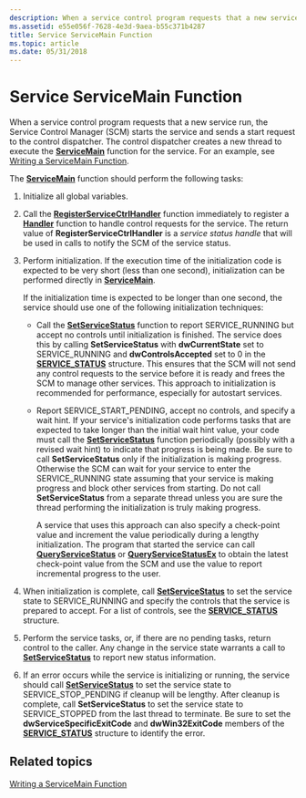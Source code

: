 ```yaml
---
description: When a service control program requests that a new service run, the Service Control Manager (SCM) starts the service and sends a start request to the control dispatcher.
ms.assetid: e55e056f-7628-4e3d-9aea-b55c371b4287
title: Service ServiceMain Function
ms.topic: article
ms.date: 05/31/2018
---
```


# Service ServiceMain Function

When a service control program requests that a new service run, the Service Control Manager (SCM) starts the service and sends a start request to the control dispatcher. The control dispatcher creates a new thread to execute the [**ServiceMain**](/windows/win32/api/winsvc/nc-winsvc-lpservice_main_functiona) function for the service. For an example, see [Writing a ServiceMain Function](writing-a-servicemain-function.md).

The [**ServiceMain**](/windows/win32/api/winsvc/nc-winsvc-lpservice_main_functiona) function should perform the following tasks:

1.  Initialize all global variables.
2.  Call the [**RegisterServiceCtrlHandler**](/windows/desktop/api/Winsvc/nf-winsvc-registerservicectrlhandlera) function immediately to register a [**Handler**](/windows/desktop/api/Winsvc/nc-winsvc-lphandler_function) function to handle control requests for the service. The return value of **RegisterServiceCtrlHandler** is a *service status handle* that will be used in calls to notify the SCM of the service status.
3.  Perform initialization. If the execution time of the initialization code is expected to be very short (less than one second), initialization can be performed directly in [**ServiceMain**](/windows/win32/api/winsvc/nc-winsvc-lpservice_main_functiona).

    If the initialization time is expected to be longer than one second, the service should use one of the following initialization techniques:

    -   Call the [**SetServiceStatus**](/windows/desktop/api/Winsvc/nf-winsvc-setservicestatus) function to report SERVICE\_RUNNING but accept no controls until initialization is finished. The service does this by calling **SetServiceStatus** with **dwCurrentState** set to SERVICE\_RUNNING and **dwControlsAccepted** set to 0 in the [**SERVICE\_STATUS**](/windows/desktop/api/Winsvc/ns-winsvc-service_status) structure. This ensures that the SCM will not send any control requests to the service before it is ready and frees the SCM to manage other services. This approach to initialization is recommended for performance, especially for autostart services.
    -   Report SERVICE\_START\_PENDING, accept no controls, and specify a wait hint. If your service's initialization code performs tasks that are expected to take longer than the initial wait hint value, your code must call the [**SetServiceStatus**](/windows/desktop/api/Winsvc/nf-winsvc-setservicestatus) function periodically (possibly with a revised wait hint) to indicate that progress is being made. Be sure to call **SetServiceStatus** only if the initialization is making progress. Otherwise the SCM can wait for your service to enter the SERVICE\_RUNNING state assuming that your service is making progress and block other services from starting. Do not call **SetServiceStatus** from a separate thread unless you are sure the thread performing the initialization is truly making progress.

        A service that uses this approach can also specify a check-point value and increment the value periodically during a lengthy initialization. The program that started the service can call [**QueryServiceStatus**](/windows/desktop/api/Winsvc/nf-winsvc-queryservicestatus) or [**QueryServiceStatusEx**](/windows/desktop/api/Winsvc/nf-winsvc-queryservicestatusex) to obtain the latest check-point value from the SCM and use the value to report incremental progress to the user.

4.  When initialization is complete, call [**SetServiceStatus**](/windows/desktop/api/Winsvc/nf-winsvc-setservicestatus) to set the service state to SERVICE\_RUNNING and specify the controls that the service is prepared to accept. For a list of controls, see the [**SERVICE\_STATUS**](/windows/desktop/api/Winsvc/ns-winsvc-service_status) structure.
5.  Perform the service tasks, or, if there are no pending tasks, return control to the caller. Any change in the service state warrants a call to [**SetServiceStatus**](/windows/desktop/api/Winsvc/nf-winsvc-setservicestatus) to report new status information.
6.  If an error occurs while the service is initializing or running, the service should call [**SetServiceStatus**](/windows/desktop/api/Winsvc/nf-winsvc-setservicestatus) to set the service state to SERVICE\_STOP\_PENDING if cleanup will be lengthy. After cleanup is complete, call **SetServiceStatus** to set the service state to SERVICE\_STOPPED from the last thread to terminate. Be sure to set the **dwServiceSpecificExitCode** and **dwWin32ExitCode** members of the [**SERVICE\_STATUS**](/windows/desktop/api/Winsvc/ns-winsvc-service_status) structure to identify the error.

## Related topics

<dl> <dt>

[Writing a ServiceMain Function](writing-a-servicemain-function.md)
</dt> </dl>

 

 
